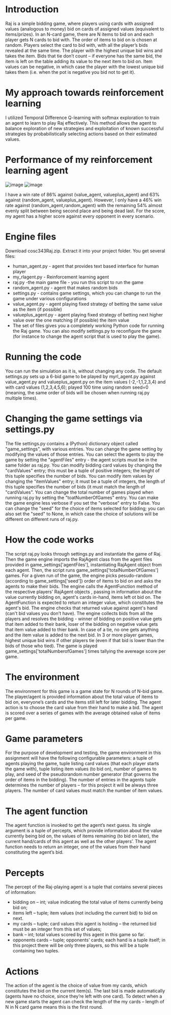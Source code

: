 # Introduction

Raj is a simple bidding game, where players using cards with assigned values (analogous to
money) bid on cards of assigned values (equivalent to items/prizes). In an N-card game,
there are N items to bid on and each player gets N cards to bid with. The order of items
to bid on is chosen at random. Players select the card to bid with, with all the player’s
bids revealed at the same time. The player with the highest unique bid wins and takes the
item. Bids that tie don’t count – if everyone has the same bid, the item is left on the table
adding its value to the next item to bid on. Item values can be negative, in which case the
player with the lowest unique bid takes them (i.e. when the pot is negative you bid not to
get it).

# My approach towards reinforcement learning

I utilized Temporal Difference Q-learning with softmax exploration to train an agent to learn to play Raj effectively. This method allows the agent to balance exploration of new strategies and exploitation of known successful strategies by probabilistically selecting actions based on their estimated values.

# Performance of my reinforcement learning agent 
![image](https://github.com/user-attachments/assets/8e728fe0-95e4-4c33-91ae-c6f3d23b1bd7)
![image](https://github.com/user-attachments/assets/38f1b5ff-3d20-4a8b-a4e3-e44167b943f3)

I have a win rate of 86% against (value_agent, valueplus_agent) and 63% against (random_agent, valueplus_agent). However, I only have a 46% win rate against (random_agent,random_agent) with the remaining 54% almost evenly split between being second place and being dead last. For the score, my agent has a higher score against every opponent in every scenario.
# Engine files
Download cosc343Raj.zip.  Extract it into your project folder.  You get several files:
* human_agent.py - agent that provides text based interface for human player
* my_rlagent.py - Reinforcement learning agent
* raj.py -the main game file - you run this script to run the game
* random_agent.py - agent that makes random bids
* settings.py - contains game settings, which you can change to run the game under various configurations
* value_agent.py - agent playing fixed strategy of betting the same value as the item (if possible)
* valueplus_agent.py - agent playing fixed strategy of betting next higher value over the one matching (if possible) the item value
* The set of files gives you a completely working Python code for running the Raj game. You can also modify settings.py to reconfigure the game (for instance to change the agent script that is used to play the game).

# Running the code
You can run the simulation as it is, without changing any code. The default settings.py sets up a 6-bid game to be played by myrl_agent.py against value_agent.py and valueplus_agent.py on the item values (-2,-1,1,2,3,4) and with card values (1,2,3,4,5,6); played 100 time using random seed=0 (meaning, the same order of bids will be chosen when running raj.py multiple times). 

# Changing the game settings via settings.py
The file settings.py contains a (Python) dictionary object called "game_settings", with various entries.  You can change the game setting by modifying the values of those entries.
You can select the agents to play the game by setting the "agentFiles" entry - the agent scripts must be in the same folder as raj.py.
You can modify bidding card values by changing the "cardValues" entry; this must be a tuple of positive integers; the lenght of this tuple specifies the number of bids.
You can modify item values by changing the "itemValues" entry; it must be a tuple of integers, the length of this tuple specifies the number of bids (it must match the length of "cardValues".
You can change the total number of games played when running raj.py by setting the "toatNumberOfGames" entry.
You can make the game engine less verbose if you set the "verbose" entry to False.
You can change the "seed" for the choice of items selected for bidding; you can also set the "seed" to None, in which case the choice of solutions will be different on different runs of raj.py.

# How the code works
The script raj.py looks through settings.py and instantiate the game of Raj.  Then the game engine imports the RajAgent class from the agent files provided in game_settings['agentFiles'], instantiating RajAgent object from each agent.  Then, the script runs game_settings['totalNumberOfGames'] games.  For a given run of the game, the engine picks pesudo-random (according to game_settings['seed']) order of items to bid on and asks the agents to make their bids.  The engine calls the AgentFunction method of the respective players' RajAgent objects , passing in information about the value currently bidding on, agent's cards in-hand, items left ot bid on.  The AgentFunction is expected to return an integer value, which constitutes the agent's bid.  The engine checks that returned value against agent's hand (can't bid values you don't have).  The engine collects bids from all the players and resolves the bidding - winner of bidding on positive value gets that item added to their bank, loser of the bidding on negative value gets that item value added to thier bank.  In case of a tie, no one gets anything and the item value is added to the next bid.  In 3 or more player games, highest unique bid wins if other players tie (even if that bid is lower than the bids of those who tied).  The game is played game_settings['totalNumberofGames'] times tallying the avereage score per game.

# The environment
The environment for this game is a game state for N rounds of N-bid game. The
player/agent is provided information about the total value of items to bid on, everyone’s
cards and the items still left for later bidding. The agent action is to choose the card value
from their hand to make a bid.
The agent is scored over a series of games with the average obtained value of items per
game.

# Game parameters
For the purpose of development and testing, the game environment in this assignment
will have the following configurable parameters: a tuple of agents playing the game, tuple
listing card values (that each player starts the game with), tuple listing item values (to
bid on), number of games to play, and seed of the pseudorandom number generator (that
governs the order of items in the bidding). The number of entries in the agents tuple
determines the number of players – for this project it will be always three players. The
number of card values must match the number of item values.

# The agent function
The agent function is invoked to get the agent’s next guess. Its single argument is a tuple
of percepts, which provide information about the value currently being bid on, the values
of items remaining (to bid on later), the current hand/cards of this agent as well as the
other players’. The agent function needs to return an integer, one of the values from their
hand constituting the agent’s bid.

# Percepts
The percept of the Raj-playing agent is a tuple that contains several pieces of information:
* bidding on – int; value indicating the total value of items currently being bid on;
* items left – tuple; item values (not including the current bid) to bid on next.
* my cards – tuple; card values this agent is holding – the returned bid must be an integer from this set of values;
* bank – int; total values scored by this agent in this game so far.
* opponents cards – tuple; opponents’ cards; each hand is a tuple itself; in this project
there will be only three players, so this will be a tuple containing two tuples.

# Actions
The action of the agent is the choice of value from my cards, which constitutes the bid
on the current item(s). The last bid is made automatically (agents have no choice, since
they’re left with one card). To detect when a new game starts the agent can check the
length of the my cards – length of N in N card game means this is the first round.
